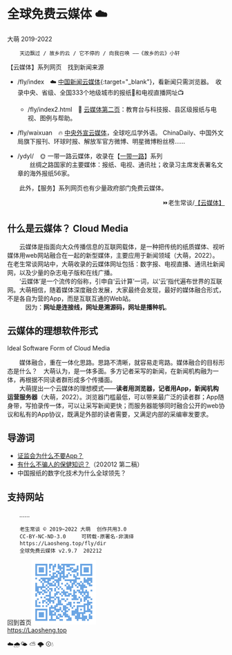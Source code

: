 全球免费云媒体 ☁️
================
大萌	2019-2022
<meta property="og:type" content="website" />
<meta property="og:site_name" content="老生常谈" />
<meta property="og:url" content="https://Laosheng.top/fly/dir" />

		天边飘过 / 故乡的云 / 它不停的 / 向我召唤 ——《故乡的云》小轩

【云媒体】系列网页　找到新闻来源  

  + /fly/index　☁️ [中国新闻云媒体](.){:target="_blank"}，看新闻只需浏览器。　收录中央、省级、全国333个地级城市的报纸📰和电视直播网址📺
    - /fly/index2.html　📜️ [云媒体第二页](index2.html)：教育台与科技报、县区级报纸与电视、图例与帮助。

  + /fly/waixuan　🔥 [中央外宣云媒体](waixuan)，全球吃瓜学外语。 ChinaDaily、中国外文局旗下报刊、环球时报、解放军官方微博、明星微博粉丝榜……

  + /ydyl/　🌞 一带一路云媒体，收录在【[一带一路](../ydyl/dir)】系列  
　　丝绸之路国家的主要媒体：报纸、电视、通讯社；收录习主席发表署名文章的海外报纸56家。

　　此外，【服务】系列网页也有少量政府部门免费云媒体。
<div align="right">
⏩老生常谈/<a href="https://Laosheng.top/fly/dir" target="_top">【云媒体】</a>
</div>


什么是云媒体？ Cloud Media
-------------------------
　　云媒体是指面向大众传播信息的互联网载体，是一种把传统的纸质媒体、视听媒体用web网站融合在一起的新型媒体，主要应用于新闻领域（大萌，2022）。 在老生常谈网站中，大萌收录的云媒体网址包括：数字报、电视直播、通讯社新闻网，以及少量的杂志电子版和在线广播。  
　　‘云媒体’是一个流传的俗称，引申自‘云计算’一词，以‘云’指代遍布世界的互联网。大萌相信，随着媒体深度融合发展，大家最终会发现，最好的媒体融合形式，不是各自为营的App，而是互联互通的Web站。  
　　　因为：<b>网址是连接线，网址是溯源码，网址是播种机</b>。


云媒体的理想软件形式
--------------------
Ideal Software Form of Cloud Media

　　媒体融合，重在一体化思路。思路不清晰，就容易走弯路。媒体融合的目标形态是什么？　大萌认为，是一体多面。多方记者采写的新闻，在新闻机构融为一体，再根据不同读者群形成多个传播面。  
　　大萌提出一个云媒体的理想模式——<b>读者用浏览器，记者用App，新闻机构运营服务器</b>（大萌，2022）。浏览器门槛最低，可以带来最广泛的读者群；App随身带，写拍录传一体，可以让采写新闻更快；而服务器能够同时融合公开的web协议和私有的App协议，既满足外部的读者需要，又满足内部的采编审发要求。


导游词
------

+ [证监会为什么不要App？](../c/8-证券信息披露的法定媒体.txt)
+ [有什么不骗人的保健知识？](../c/6-权威的医疗保健类报纸.txt)（202012 第二稿）
+ 中国报纸的数字化技术为什么全球领先？


支持网站
-------

　　……


```
	老生常谈 © 2019~2022 大萌  创作共用3.0
	CC-BY-NC-ND-3.0 	可转载-原署名-非演绎
	https://Laosheng.top/fly/dir
	全球免费云媒体 v2.9.7	202212
```

回到首页<a href=".." title="返回老生常谈首页"><img src="../indexQR-Blue.png" /></a>  
https://Laosheng.top  
<!-- Global site tag (gtag.js) - Google Analytics -->
<script async src="https://www.googletagmanager.com/gtag/js?id=UA-179794713-1"></script>
<script>  window.dataLayer = window.dataLayer || [];
  function gtag(){dataLayer.push(arguments);}
  gtag('js', new Date());  gtag('config', 'UA-179794713-1');
</script>
☁️🌧️🌤 ⛅ 🌩 ⊙💧
